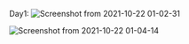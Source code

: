 Day1:
![Screenshot from 2021-10-22 01-02-31](https://user-images.githubusercontent.com/43321488/138340610-0b7b35e5-4c2d-4031-b5c6-6eba3595f2b3.png)

![Screenshot from 2021-10-22 01-04-14](https://user-images.githubusercontent.com/43321488/138342713-c9846204-98f2-4a1a-bcb4-d7a752ba2041.png)

